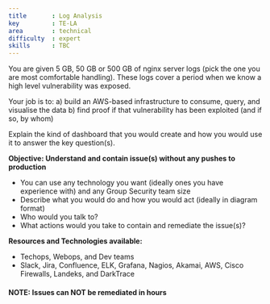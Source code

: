 ```yaml
---
title       : Log Analysis
key         : TE-LA
area        : technical
difficulty  : expert
skills      : TBC
---
```


You are given 5 GB, 50 GB or 500 GB of nginx server logs (pick the one you are most comfortable handling). These logs cover a period when we know a high level vulnerability was exposed.

Your job is to:
a) build an AWS-based infrastructure to consume, query, and visualise the data
b) find proof if that vulnerability has been exploited (and if so, by whom)

Explain the kind of dashboard that you would create and how you would use it to answer the key question(s).

**Objective: Understand and contain issue(s) without any pushes to production**

* You can use any technology you want (ideally ones you have experience with) and any Group Security team size
* Describe what you would do and how you would act (ideally in diagram format)
* Who would you talk to?
* What actions would you take to contain and remediate the issue(s)?

**Resources and Technologies available:**

* Techops, Webops, and Dev teams
* Slack, Jira, Confluence, ELK, Grafana, Nagios, Akamai, AWS, Cisco Firewalls, Landeks, and DarkTrace

#### NOTE: Issues can NOT be remediated in hours

